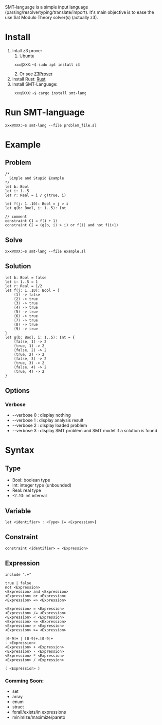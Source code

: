 SMT-language is a simple input language (parsing/resolve/typing/translate/import). It's main objective is to ease the use Sat Modulo Theory solver(s) (actually z3).

# Install

1. Intall z3 prover
   1. Ubuntu
   ```console
    xxx@XXX:~$ sudo apt install z3
    ```
   2. Or see [Z3Prover](https://github.com/Z3Prover/z3)
2. Install Rust: [Rust](https://www.rust-lang.org/fr)
3. Install SMT-Language:
   ```console
    xxx@XXX:~$ cargo install smt-lang
    ```

# Run SMT-language

```console
xxx@XXX:~$ smt-lang --file problem_file.sl
```

# Example

## Problem

```
/*
  Simple and Stupid Example
*/
let b: Bool
let i: 1..5
let r: Real = i / g(true, i)

let f(j: 1..10): Bool = j > i
let g(b: Bool, i: 1..5): Int

// comment
constraint C1 = f(i + 1)
constraint C2 = (g(b, i) > i) or f(i) and not f(i+1)
```

## Solve

```console
xxx@XXX:~$ smt-lang --file example.sl
```

## Solution
```
let b: Bool = false
let i: 1..5 = 1
let r: Real = 1/2
let f(j: 1..10): Bool = {
    (1) -> false
    (2) -> true
    (3) -> true
    (4) -> true
    (5) -> true
    (6) -> true
    (7) -> true
    (8) -> true
    (9) -> true
}
let g(b: Bool, i: 1..5): Int = {
    (false, 1) -> 2
    (true, 1) -> 2
    (false, 2) -> 2
    (true, 2) -> 2
    (false, 3) -> 2
    (true, 3) -> 2
    (false, 4) -> 2
    (true, 4) -> 2
}
```

## Options

### Verbose
- --verbose 0 : display nothing
- --verbose 1 : display analysis result
- --verbose 2 : display loaded problem
- --verbose 3 : display SMT problem and SMT model if a solution is found

# Syntax

## Type

- Bool: boolean type
- Int: integer type (unbounded)
- Real: real type
- -2..10: int interval

## Variable

```
let <identifier> : <Type> [= <Expression>]
```

## Constraint

```
constraint <identifier> = <Expression>
```

## Expression

```
include ".+"
```

```
true | false
not <Expression>
<Expression> and <Expression>
<Expression> or <Expression>
<Expression> => <Expression>
```

```
<Expression> = <Expression>
<Expression> /= <Expression>
<Expression> < <Expression>
<Expression> <= <Expression>
<Expression> > <Expression>
<Expression> >= <Expression>
```

```
[0-9]+ | [0-9]+.[0-9]+
- <Expression>
<Expression> + <Expression>
<Expression> - <Expression>
<Expression> * <Expression>
<Expression> / <Expression>
```

```
( <Expression> )
```

### Comming Soon:

- set
- array
- enum
- struct
- forall/exists/in expressions
- minimize/maximize/pareto
  